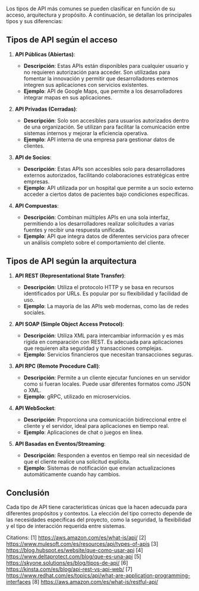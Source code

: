 Los tipos de API más comunes se pueden clasificar en función de su acceso, arquitectura y propósito. A continuación, se detallan los principales tipos y sus diferencias:

## Tipos de API según el acceso

1. **API Públicas (Abiertas)**: 
   - **Descripción**: Estas APIs están disponibles para cualquier usuario y no requieren autorización para acceder. Son utilizadas para fomentar la innovación y permitir que desarrolladores externos integren sus aplicaciones con servicios existentes.
   - **Ejemplo**: API de Google Maps, que permite a los desarrolladores integrar mapas en sus aplicaciones.

2. **API Privadas (Cerradas)**: 
   - **Descripción**: Solo son accesibles para usuarios autorizados dentro de una organización. Se utilizan para facilitar la comunicación entre sistemas internos y mejorar la eficiencia operativa.
   - **Ejemplo**: API interna de una empresa para gestionar datos de clientes.

3. **API de Socios**: 
   - **Descripción**: Estas APIs son accesibles solo para desarrolladores externos autorizados, facilitando colaboraciones estratégicas entre empresas.
   - **Ejemplo**: API utilizada por un hospital que permite a un socio externo acceder a ciertos datos de pacientes bajo condiciones específicas.

4. **API Compuestas**: 
   - **Descripción**: Combinan múltiples APIs en una sola interfaz, permitiendo a los desarrolladores realizar solicitudes a varias fuentes y recibir una respuesta unificada.
   - **Ejemplo**: API que integra datos de diferentes servicios para ofrecer un análisis completo sobre el comportamiento del cliente.

## Tipos de API según la arquitectura

1. **API REST (Representational State Transfer)**:
   - **Descripción**: Utiliza el protocolo HTTP y se basa en recursos identificados por URLs. Es popular por su flexibilidad y facilidad de uso.
   - **Ejemplo**: La mayoría de las APIs web modernas, como las de redes sociales.

2. **API SOAP (Simple Object Access Protocol)**:
   - **Descripción**: Utiliza XML para intercambiar información y es más rígida en comparación con REST. Es adecuada para aplicaciones que requieren alta seguridad y transacciones complejas.
   - **Ejemplo**: Servicios financieros que necesitan transacciones seguras.

3. **API RPC (Remote Procedure Call)**:
   - **Descripción**: Permite a un cliente ejecutar funciones en un servidor como si fueran locales. Puede usar diferentes formatos como JSON o XML.
   - **Ejemplo**: gRPC, utilizado en microservicios.

4. **API WebSocket**:
   - **Descripción**: Proporciona una comunicación bidireccional entre el cliente y el servidor, ideal para aplicaciones en tiempo real.
   - **Ejemplo**: Aplicaciones de chat o juegos en línea.

5. **API Basadas en Eventos/Streaming**:
   - **Descripción**: Responden a eventos en tiempo real sin necesidad de que el cliente realice una solicitud explícita.
   - **Ejemplo**: Sistemas de notificación que envían actualizaciones automáticamente cuando hay cambios.

## Conclusión

Cada tipo de API tiene características únicas que la hacen adecuada para diferentes propósitos y contextos. La elección del tipo correcto depende de las necesidades específicas del proyecto, como la seguridad, la flexibilidad y el tipo de interacción requerida entre sistemas.

Citations:
[1] https://aws.amazon.com/es/what-is/api/
[2] https://www.mulesoft.com/es/resources/api/types-of-apis
[3] https://blog.hubspot.es/website/que-como-usar-api
[4] https://www.deltaprotect.com/blog/que-es-una-api
[5] https://skyone.solutions/es/blog/tipos-de-api/
[6] https://kinsta.com/es/blog/api-rest-vs-api-web/
[7] https://www.redhat.com/es/topics/api/what-are-application-programming-interfaces
[8] https://aws.amazon.com/es/what-is/restful-api/